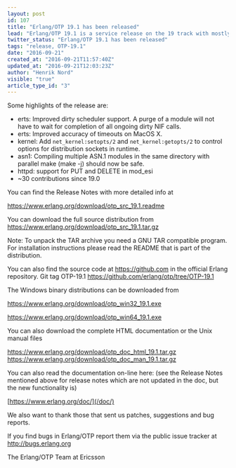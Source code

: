 ```yaml
---
layout: post
id: 107
title: "Erlang/OTP 19.1 has been released"
lead: "Erlang/OTP 19.1 is a service release on the 19 track with mostly bug fixes, but is does contain a number of new features and characteristics improvements as well."
twitter_status: "Erlang/OTP 19.1 has been released"
tags: "release, OTP-19.1"
date: "2016-09-21"
created_at: "2016-09-21T11:57:40Z"
updated_at: "2016-09-21T12:03:23Z"
author: "Henrik Nord"
visible: "true"
article_type_id: "3"
---
```


Some highlights of the release are:
* erts: Improved dirty scheduler support. A purge of a module will not have to wait for completion of all ongoing dirty NIF calls.
* erts: Improved accuracy of timeouts on MacOS X.
* kernel: Add `net_kernel:setopts/2` and `net_kernel:getopts/2` to control options for distribution sockets in runtime.
* asn1: Compiling multiple ASN.1 modules in the same directory with parallel make (make -j) should now be safe.
* httpd: support for PUT and DELETE in mod_esi
* ~30 contributions since 19.0

You can find the Release Notes with more detailed info at

<https://www.erlang.org/download/otp_src_19.1.readme>

You can download the full source distribution from <https://www.erlang.org/download/otp_src_19.1.tar.gz>

Note: To unpack the TAR archive you need a GNU TAR compatible program. For installation instructions please read the README that is part of the distribution.

You can also find the source code at <https://github.com> in the official Erlang repository. Git tag OTP-19.1
<https://github.com/erlang/otp/tree/OTP-19.1>

The Windows binary distributions can be downloaded from

<https://www.erlang.org/download/otp_win32_19.1.exe>

<https://www.erlang.org/download/otp_win64_19.1.exe>

You can also download the complete HTML documentation or the Unix manual files

<https://www.erlang.org/download/otp_doc_html_19.1.tar.gz>
<https://www.erlang.org/download/otp_doc_man_19.1.tar.gz>


 You can also read the documentation on-line here:
 (see the Release Notes mentioned above for release notes which
 are not updated in the doc, but the new functionality is)

[https://www.erlang.org/doc/](/doc/)

 We also want to thank those that sent us patches, suggestions and bug reports.

If you find bugs in Erlang/OTP report them via the public issue tracker at <http://bugs.erlang.org>

The Erlang/OTP Team at Ericsson
